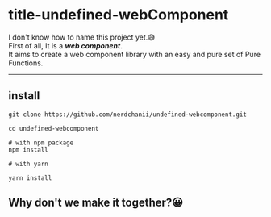 # title-undefined-webComponent

I don't know how to name this project yet.😅<br/>
First of all, It is a ***web component***.<br/>
It aims to create a web component library with an easy and pure set of Pure Functions.<br/>


-----
## install

```
git clone https://github.com/nerdchanii/undefined-webcomponent.git

cd undefined-webcomponent

# with npm package
npm install 

# with yarn 

yarn install
```

## Why don't we make it together?😀
